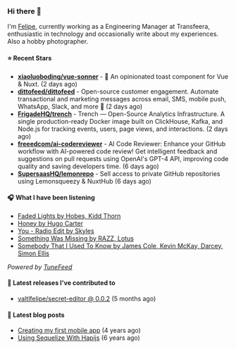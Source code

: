 ### Hi there 👋

I'm [Felipe](https://felipevm.com), currently working as a Engineering Manager at Transfeera, enthusiastic in technology and occasionally write about my experiences. Also a hobby photographer.

#### ⭐ Recent Stars
- **[xiaoluoboding/vue-sonner](https://github.com/xiaoluoboding/vue-sonner)** - 🔔 An opinionated toast component for Vue &amp; Nuxt. (2 days ago)
- **[dittofeed/dittofeed](https://github.com/dittofeed/dittofeed)** - Open-source customer engagement. Automate transactional and marketing messages across email, SMS, mobile push, WhatsApp, Slack, and more 📨 (2 days ago)
- **[FrigadeHQ/trench](https://github.com/FrigadeHQ/trench)** - Trench — Open-Source Analytics Infrastructure. A single production-ready Docker image built on ClickHouse, Kafka, and Node.js for tracking events, users, page views, and interactions. (2 days ago)
- **[freeedcom/ai-codereviewer](https://github.com/freeedcom/ai-codereviewer)** - AI Code Reviewer: Enhance your GitHub workflow with AI-powered code review! Get intelligent feedback and suggestions on pull requests using OpenAI&#39;s GPT-4 API, improving code quality and saving developers time. (6 days ago)
- **[SupersaasHQ/lemonrepo](https://github.com/SupersaasHQ/lemonrepo)** - Sell access to private GitHub repositories using Lemonsqueezy &amp; NuxtHub (6 days ago)

#### 🎧 What I have been listening
- [Faded Lights by Hobes, Kidd Thorn](https://open.spotify.com/track/7ftDNs7zqZj5xXrvY8sMrD)
- [Honey by Hugo Carter](https://open.spotify.com/track/4XFliHcv5CvnM8ywM2LoEi)
- [You - Radio Edit by Skyles](https://open.spotify.com/track/6d5OLkd7LDzyaGUz3k0XI1)
- [Something Was Missing by RAZZ, Lotus](https://open.spotify.com/track/245RyaFVnJkLT7wPjWDp6s)
- [Somebody That I Used To Know by James Cole, Kevin McKay, Darcey, Simon Ellis](https://open.spotify.com/track/6h49997adA3XWCX9zMQKbX)

_Powered by [TuneFeed](https://tunefeed.app?ref=valtlfelipe-gh-profile)_ 

#### 🚀 Latest releases I've contributed to


- [valtlfelipe/secret-editor @ 0.0.2](https://github.com/valtlfelipe/secret-editor/releases/tag/0.0.2) (5 months ago)

#### 📄 Latest blog posts
- [Creating my first mobile app](https://felipevm.com/posts/creating-my-first-mobile-app/) (4 years ago)
- [Using Sequelize With Hapijs](https://felipevm.com/posts/using-sequelize-with-hapijs/) (6 years ago)
